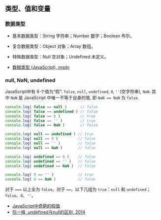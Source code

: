 ## 类型、值和变量

### 数据类型

- 基本数据类型：String 字符串；Number 数字；Boolean 布尔。
- 复合数据类型：Object 对象；Array 数组。
- 特殊数据类型：Null 空对象；Undefined 未定义。

- [数据类型 (JavaScript), msdn](https://msdn.microsoft.com/zh-cn/library/7wkd9z69(v=vs.94).aspx)

### null, NaN, undefined

JavaScript中有 6 个值为“假”: `false`, `null`, `undefined`, `0`, `''`(空字符串), `NaN`. 其中 `NaN` 是 JavaScript 中唯一不等于自身的值, 即 `NaN == NaN` 为 `false`.

```javascript
console.log( false == null )      // false
console.log( false == undefined ) // false
console.log( false == 0 )         // true
console.log( false == '' )        // true
console.log( false == NaN )       // false

console.log( null == undefined ) // true
console.log( null == 0 )         // false
console.log( null == '' )        // false
console.log( null == NaN )       // false

console.log( undefined == 0 )    // false
console.log( undefined == '' )   // false
console.log( undefined == NaN )  // false

console.log( 0 == '' )           // true
console.log( 0 == NaN )          // false
```

对于 `===` 以上全为 `false`。对于 `==`，以下几组为 `true`：`null` 和 `undefined`；`false`、`0`、`''`。

- [JavaScript中奇葩的假值](http://www.cnblogs.com/snandy/p/3589517.html)
- [阮一峰, undefined与null的区别, 2014](http://www.ruanyifeng.com/blog/2014/03/undefined-vs-null.html)
